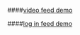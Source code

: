 ####[video feed demo](https://www.amazon.co.uk/clouddrive/share?s=nwOUakNYRgkuMf0C8FJUyg "video demo")

####[log in feed demo](https://www.amazon.co.uk/clouddrive/share?s=AnqdsfhUQaUo8kOAlDmFvE "log in demo")
